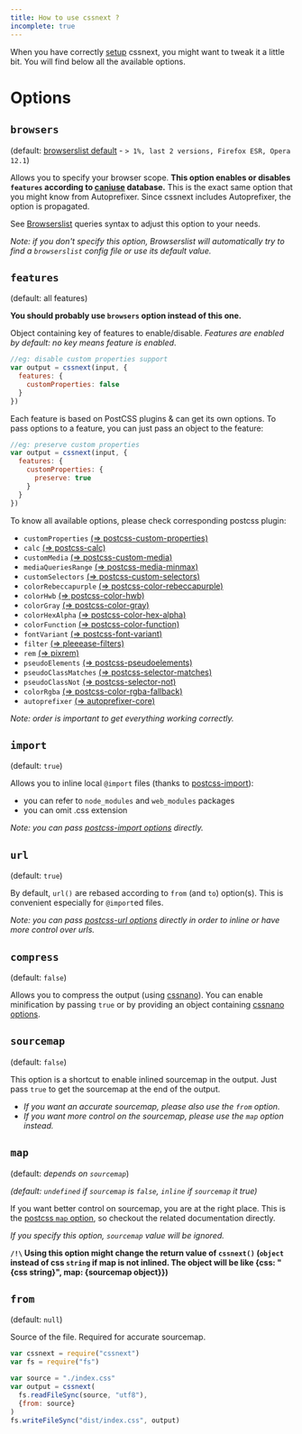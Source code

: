 ```yaml
---
title: How to use cssnext ?
incomplete: true
---
```


When you have correctly [setup](/setup/) cssnext, you might want to tweak it a
little bit. You will find below all the available options.

# Options

## `browsers`

(default: [browserslist default](https://github.com/ai/browserslist#readme) - `> 1%, last 2 versions, Firefox ESR, Opera 12.1`)

Allows you to specify your browser scope.
**This option enables or disables `features` according to [caniuse](http://caniuse.com/) database.**
This is the exact same option that you might know from Autoprefixer.
Since cssnext includes Autoprefixer, the option is propagated.

See [Browserslist](https://github.com/ai/browserslist#queries) queries syntax to adjust this option to your needs.

_Note: if you don't specify this option, Browserslist will automatically try to find a `browserslist`
config file or use its default value._

## `features`

(default: all features)

**You should probably use `browsers` option instead of this one.**

Object containing key of features to enable/disable.
_Features are enabled by default: no key means feature is enabled_.

```js
//eg: disable custom properties support
var output = cssnext(input, {
  features: {
    customProperties: false
  }
})
```

Each feature is based on PostCSS plugins & can get its own options.
To pass options to a feature, you can just pass an object to the feature:

```js
//eg: preserve custom properties
var output = cssnext(input, {
  features: {
    customProperties: {
      preserve: true
    }
  }
})
```

To know all available options, please check corresponding postcss plugin:

- `customProperties` [(=> postcss-custom-properties)](https://www.npmjs.com/package/postcss-custom-properties)
- `calc` [(=> postcss-calc)](https://www.npmjs.com/package/postcss-calc)
- `customMedia` [(=> postcss-custom-media)](https://www.npmjs.com/package/postcss-custom-media)
- `mediaQueriesRange` [(=> postcss-media-minmax)](https://www.npmjs.com/package/postcss-media-minmax)
- `customSelectors` [(=> postcss-custom-selectors)](https://www.npmjs.com/package/postcss-custom-selectors)
- `colorRebeccapurple` [(=> postcss-color-rebeccapurple)](https://www.npmjs.com/package/postcss-color-rebeccapurple)
- `colorHwb` [(=> postcss-color-hwb)](https://www.npmjs.com/package/postcss-color-hwb)
- `colorGray` [(=> postcss-color-gray)](https://www.npmjs.com/package/postcss-color-gray)
- `colorHexAlpha` [(=> postcss-color-hex-alpha)](https://www.npmjs.com/package/postcss-color-hex-alpha)
- `colorFunction` [(=> postcss-color-function)](https://www.npmjs.com/package/postcss-color-function)
- `fontVariant` [(=> postcss-font-variant)](https://www.npmjs.com/package/postcss-font-variant)
- `filter` [(=> pleeease-filters)](https://www.npmjs.com/package/pleeease-filters)
- `rem` [(=> pixrem)](https://www.npmjs.com/package/pixrem)
- `pseudoElements` [(=> postcss-pseudoelements)](https://www.npmjs.com/package/postcss-pseudoelements)
- `pseudoClassMatches` [(=> postcss-selector-matches)](https://www.npmjs.com/package/postcss-selector-matches)
- `pseudoClassNot` [(=> postcss-selector-not)](https://www.npmjs.com/package/postcss-selector-not)
- `colorRgba` [(=> postcss-color-rgba-fallback)](https://www.npmjs.com/package/postcss-color-rgba-fallback)
- `autoprefixer` [(=> autoprefixer-core)](https://www.npmjs.com/package/autoprefixer-core)

_Note: order is important to get everything working correctly._

## `import`

(default: `true`)

Allows you to inline local `@import` files (thanks to [postcss-import](https://github.com/postcss/postcss-import#readme)):

* you can refer to `node_modules` and `web_modules` packages
* you can omit .css extension

_Note: you can pass [postcss-import options](https://github.com/postcss/postcss-import#readme) directly._

## `url`

(default: `true`)

By default, `url()` are rebased according to `from` (and `to`) option(s). This is convenient especially for `@import`ed files.

_Note: you can pass [postcss-url options](https://github.com/postcss/postcss-url#options) directly in order to inline or have more control over urls._

## `compress`

(default: `false`)

Allows you to compress the output (using [cssnano](https://github.com/ben-eb/cssnano)).
You can enable minification by passing `true` or by providing an object containing [cssnano options](https://github.com/ben-eb/cssnano#options).

## `sourcemap`

(default: `false`)

This option is a shortcut to enable inlined sourcemap in the output.
Just pass `true` to get the sourcemap at the end of the output.

- _If you want an accurate sourcemap, please also use the `from` option._
- _If you want more control on the sourcemap, please use the `map` option instead._

## `map`

(default: _depends on `sourcemap`_)

_(default: `undefined` if `sourcemap` is `false`, `inline` if `sourcemap` it true)_

If you want better control on sourcemap, you are at the right place.
This is the [postcss `map` option](https://github.com/postcss/postcss#source-map-1), so checkout the related documentation directly.

_If you specify this option, `sourcemap` value will be ignored._

**`/!\` Using this option might change the return value of `cssnext()` (`object` instead of css `string` if map is not inlined. The object will be like {css: "{css string}", map: {sourcemap object}})**

## `from`

(default: `null`)

Source of the file. Required for accurate sourcemap.

```js
var cssnext = require("cssnext")
var fs = require("fs")

var source = "./index.css"
var output = cssnext(
  fs.readFileSync(source, "utf8"),
  {from: source}
)
fs.writeFileSync("dist/index.css", output)
```
